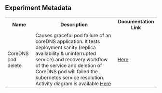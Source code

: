 ## Experiment Metadata

<table>
<tr>
<th> Name </th>
<th> Description </th>
<th> Documentation Link </th>
</tr>
<tr>
 <td> CoreDNS pod delete </td>
 <td> Causes graceful pod failure of an coreDNS application. It tests deployment sanity (replica availability & uninterrupted service) and recovery workflow of the service and deletion of CoreDNS pod will failed the kubernetes service resolution. Activity diagram is available <a href="https://github.com/litmuschaos/litmus/blob/master/experiments/coredns/pod_delete/activity_diagram_coredns.png">Here</a></td>
 <td>  
 <a href="https://docs.litmuschaos.io/docs/coredns-pod-delete/"> Here </a> </td>
 </tr>
 </table>